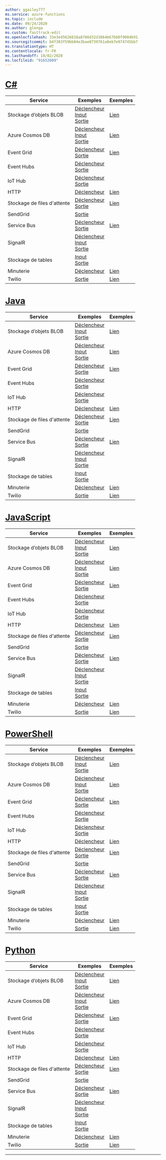 ```yaml
---
author: ggailey777
ms.service: azure-functions
ms.topic: include
ms.date: 09/24/2020
ms.author: glenga
ms.custom: fasttrack-edit
ms.openlocfilehash: 33e3e45626818a8786d32d3864b67bb0f9004b91
ms.sourcegitcommit: b4f303f59bb04e3bae0739761a0eb7e974745bb7
ms.translationtype: HT
ms.contentlocale: fr-FR
ms.lasthandoff: 10/02/2020
ms.locfileid: "91652609"
---
```

# <a name="c"></a>[C#](#tab/csharp)

| Service | Exemples | Exemples |
| ---- | ----- | ------ | 
| Stockage d’objets BLOB | [Déclencheur](../articles/azure-functions/functions-bindings-storage-blob-trigger.md?tabs=csharp#example)<br/>[Input](../articles/azure-functions/functions-bindings-storage-blob-input.md?tabs=csharp#example)<br/>[Sortie](../articles/azure-functions/functions-bindings-storage-blob-output.md?tabs=csharp#example) | [Lien](https://www.serverlesslibrary.net/?technology=Blob%20Storage&language=C%23) |
| Azure Cosmos DB |[Déclencheur](../articles/azure-functions/functions-bindings-cosmosdb-v2-trigger.md?tabs=csharp#example)<br/>[Input](../articles/azure-functions/functions-bindings-cosmosdb-v2-input.md?tabs=csharp#example)<br/>[Sortie](../articles/azure-functions/functions-bindings-cosmosdb-v2-output.md?tabs=csharp#example) | [Lien](https://www.serverlesslibrary.net/?technology=Cosmos%2CCosmos%20DB&language=C%23) |
| Event Grid |[Déclencheur](../articles/azure-functions/functions-bindings-event-grid-trigger.md?tabs=csharp#example)<br/>[Sortie](../articles/azure-functions/functions-bindings-event-grid-output.md?tabs=csharp#example) | [Lien](https://www.serverlesslibrary.net/?technology=Event%20Grid&language=C%23) |
| Event Hubs |[Déclencheur](../articles/azure-functions/functions-bindings-event-hubs-trigger.md?tabs=csharp#example)<br/>[Sortie](../articles/azure-functions/functions-bindings-event-hubs-output.md?tabs=csharp#example) | |
| IoT Hub |[Déclencheur](../articles/azure-functions/functions-bindings-event-iot-trigger.md?tabs=csharp#example)<br/>[Sortie](../articles/azure-functions/functions-bindings-event-iot-output.md?tabs=csharp#example) | |
| HTTP |[Déclencheur](../articles/azure-functions/functions-bindings-http-webhook-trigger.md?tabs=csharp#example) | [Lien](https://www.serverlesslibrary.net/?language=C%23&filtertext=http) |
| Stockage de files d'attente | [Déclencheur](../articles/azure-functions/functions-bindings-storage-queue-trigger.md?tabs=csharp#example)<br/>[Sortie](../articles/azure-functions/functions-bindings-storage-queue-output.md?tabs=csharp#example) | [Lien](https://www.serverlesslibrary.net/?technology=Storage%20Queue&language=C%23) |
| SendGrid | [Sortie](../articles/azure-functions/functions-bindings-sendgrid.md?tabs=csharp#example) | |
| Service Bus |[Déclencheur](../articles/azure-functions/functions-bindings-service-bus-trigger.md?tabs=csharp#example)<br/>[Sortie](../articles/azure-functions/functions-bindings-service-bus-output.md?tabs=csharp#example) | [Lien](https://www.serverlesslibrary.net/?technology=Service%20Bus%20Queue&language=C%23) |
| SignalR| [Déclencheur](../articles/azure-functions/functions-bindings-signalr-service-trigger.md?tabs=csharp#example)<br/>[Input](../articles/azure-functions/functions-bindings-signalr-service-input.md?tabs=csharp#example)<br/>[Sortie](../articles/azure-functions/functions-bindings-signalr-service-output.md?tabs=csharp) | |
| Stockage de tables| [Input](../articles/azure-functions/functions-bindings-storage-table.md?tabs=csharp#input)<br/>[Sortie](../articles/azure-functions/functions-bindings-storage-table.md?tabs=csharp#output) | |
| Minuterie | [Déclencheur](../articles/azure-functions/functions-bindings-timer.md?tabs=csharp#example) | [Lien](https://www.serverlesslibrary.net/?language=C%23&filtertext=timer) |
| Twilio | [Sortie](../articles/azure-functions/functions-bindings-twilio.md?tabs=csharp#example---functions-2x-and-higher) | [Lien](https://www.serverlesslibrary.net/?language=C%23&filtertext=twilio) |

# <a name="java"></a>[Java](#tab/java)

| Service | Exemples | Exemples |
| ---- | ----- | ------ | 
| Stockage d’objets BLOB | [Déclencheur](../articles/azure-functions/functions-bindings-storage-blob-trigger.md?tabs=java#example)<br/>[Input](../articles/azure-functions/functions-bindings-storage-blob-input.md?tabs=java#example)<br/>[Sortie](../articles/azure-functions/functions-bindings-storage-blob-output.md?tabs=java#example) | [Lien](https://www.serverlesslibrary.net/?technology=Blob%20Storage&language=Java) |
| Azure Cosmos DB |[Déclencheur](../articles/azure-functions/functions-bindings-cosmosdb-v2-trigger.md?tabs=java#example)<br/>[Input](../articles/azure-functions/functions-bindings-cosmosdb-v2-input.md?tabs=java#example)<br/>[Sortie](../articles/azure-functions/functions-bindings-cosmosdb-v2-output.md?tabs=java#example) | [Lien](https://www.serverlesslibrary.net/?technology=Cosmos%2CCosmos%20DB&language=Java) |
| Event Grid |[Déclencheur](../articles/azure-functions/functions-bindings-event-grid-trigger.md?tabs=java#example)<br/>[Sortie](../articles/azure-functions/functions-bindings-event-grid-output.md?tabs=java#example) | [Lien](https://www.serverlesslibrary.net/?technology=Event%20Grid&language=Java) |
| Event Hubs |[Déclencheur](../articles/azure-functions/functions-bindings-event-hubs-trigger.md?tabs=java#example)<br/>[Sortie](../articles/azure-functions/functions-bindings-event-hubs-output.md?tabs=java#example) | |
| IoT Hub |[Déclencheur](../articles/azure-functions/functions-bindings-event-iot-trigger.md?tabs=java#example)<br/>[Sortie](../articles/azure-functions/functions-bindings-event-iot-output.md?tabs=java#example) | |
| HTTP |[Déclencheur](../articles/azure-functions/functions-bindings-http-webhook-trigger.md?tabs=java#example) | [Lien](https://www.serverlesslibrary.net/?language=Java&filtertext=http) |
| Stockage de files d'attente | [Déclencheur](../articles/azure-functions/functions-bindings-storage-queue-trigger.md?tabs=java#example)<br/>[Sortie](../articles/azure-functions/functions-bindings-storage-queue-output.md?tabs=java#example) | [Lien](https://www.serverlesslibrary.net/?technology=Storage%20Queue&language=Java) |
| SendGrid | [Sortie](../articles/azure-functions/functions-bindings-sendgrid.md?tabs=java#example) | |
| Service Bus |[Déclencheur](../articles/azure-functions/functions-bindings-service-bus-trigger.md?tabs=java#example)<br/>[Sortie](../articles/azure-functions/functions-bindings-service-bus-output.md?tabs=java#example) | [Lien](https://www.serverlesslibrary.net/?technology=Service%20Bus%20Queue&language=Java) |
| SignalR| [Déclencheur](../articles/azure-functions/functions-bindings-signalr-service-trigger.md?tabs=java#example)<br/>[Input](../articles/azure-functions/functions-bindings-signalr-service-input.md?tabs=java#example)<br/>[Sortie](../articles/azure-functions/functions-bindings-signalr-service-output.md?tabs=java) | |
| Stockage de tables| [Input](../articles/azure-functions/functions-bindings-storage-table.md?tabs=java#input)<br/>[Sortie](../articles/azure-functions/functions-bindings-storage-table.md?tabs=java#output) | |
| Minuterie | [Déclencheur](../articles/azure-functions/functions-bindings-timer.md?tabs=java#example) | [Lien](https://www.serverlesslibrary.net/?language=Java&filtertext=timer) |
| Twilio | [Sortie](../articles/azure-functions/functions-bindings-twilio.md?tabs=java#example---functions-2x-and-higher) | [Lien](https://www.serverlesslibrary.net/?language=Java&filtertext=twilio) |

# <a name="javascript"></a>[JavaScript](#tab/javascript)

| Service | Exemples | Exemples |
| ---- | ----- | ------ | 
| Stockage d’objets BLOB | [Déclencheur](../articles/azure-functions/functions-bindings-storage-blob-trigger.md?tabs=javascript#example)<br/>[Input](../articles/azure-functions/functions-bindings-storage-blob-input.md?tabs=javascript#example)<br/>[Sortie](../articles/azure-functions/functions-bindings-storage-blob-output.md?tabs=javascript#example) | [Lien](https://www.serverlesslibrary.net/?technology=Blob%20Storage&language=JavaScript) |
| Azure Cosmos DB |[Déclencheur](../articles/azure-functions/functions-bindings-cosmosdb-v2-trigger.md?tabs=javascript#example)<br/>[Input](../articles/azure-functions/functions-bindings-cosmosdb-v2-input.md?tabs=javascript#example)<br/>[Sortie](../articles/azure-functions/functions-bindings-cosmosdb-v2-output.md?tabs=javascript#example) | [Lien](https://www.serverlesslibrary.net/?technology=Cosmos%2CCosmos%20DB&language=JavaScript) |
| Event Grid |[Déclencheur](../articles/azure-functions/functions-bindings-event-grid-trigger.md?tabs=javascript#example)<br/>[Sortie](../articles/azure-functions/functions-bindings-event-grid-output.md?tabs=javascript#example) | [Lien](https://www.serverlesslibrary.net/?technology=Event%20Grid&language=JavaScript) |
| Event Hubs |[Déclencheur](../articles/azure-functions/functions-bindings-event-hubs-trigger.md?tabs=javascript#example)<br/>[Sortie](../articles/azure-functions/functions-bindings-event-hubs-output.md?tabs=javascript#example) | |
| IoT Hub |[Déclencheur](../articles/azure-functions/functions-bindings-event-iot-trigger.md?tabs=javascript#example)<br/>[Sortie](../articles/azure-functions/functions-bindings-event-iot-output.md?tabs=javascript#example) | |
| HTTP |[Déclencheur](../articles/azure-functions/functions-bindings-http-webhook-trigger.md?tabs=javascript#example) | [Lien](https://www.serverlesslibrary.net/?language=JavaScript&filtertext=http) |
| Stockage de files d'attente | [Déclencheur](../articles/azure-functions/functions-bindings-storage-queue-trigger.md?tabs=javascript#example)<br/>[Sortie](../articles/azure-functions/functions-bindings-storage-queue-output.md?tabs=javascript#example) | [Lien](https://www.serverlesslibrary.net/?technology=Storage%20Queue&language=JavaScript) |
| SendGrid | [Sortie](../articles/azure-functions/functions-bindings-sendgrid.md?tabs=javascript#example) | |
| Service Bus |[Déclencheur](../articles/azure-functions/functions-bindings-service-bus-trigger.md?tabs=javascript#example)<br/>[Sortie](../articles/azure-functions/functions-bindings-service-bus-output.md?tabs=javascript#example) | [Lien](https://www.serverlesslibrary.net/?technology=Service%20Bus%20Queue&language=JavaScript) |
| SignalR| [Déclencheur](../articles/azure-functions/functions-bindings-signalr-service-trigger.md?tabs=javascript#example)<br/>[Input](../articles/azure-functions/functions-bindings-signalr-service-input.md?tabs=javascript#example)<br/>[Sortie](../articles/azure-functions/functions-bindings-signalr-service-output.md?tabs=javascript) | |
| Stockage de tables| [Input](../articles/azure-functions/functions-bindings-storage-table.md?tabs=javascript#input)<br/>[Sortie](../articles/azure-functions/functions-bindings-storage-table.md?tabs=javascript#output) | |
| Minuterie | [Déclencheur](../articles/azure-functions/functions-bindings-timer.md?tabs=javascript#example) | [Lien](https://www.serverlesslibrary.net/?language=JavaScript&filtertext=timer) |
| Twilio | [Sortie](../articles/azure-functions/functions-bindings-twilio.md?tabs=javascript#example---functions-2x-and-higher) | [Lien](https://www.serverlesslibrary.net/?language=JavaScript&filtertext=twilio) |

# <a name="powershell"></a>[PowerShell](#tab/powershell)

| Service | Exemples | Exemples |
| ---- | ----- | ------ | 
| Stockage d’objets BLOB | [Déclencheur](../articles/azure-functions/functions-bindings-storage-blob-trigger.md?tabs=powershell#example)<br/>[Input](../articles/azure-functions/functions-bindings-storage-blob-input.md?tabs=powershell#example)<br/>[Sortie](../articles/azure-functions/functions-bindings-storage-blob-output.md?tabs=powershell#example) | [Lien](https://www.serverlesslibrary.net/?technology=Blob%20Storage&language=PowerShell) |
| Azure Cosmos DB |[Déclencheur](../articles/azure-functions/functions-bindings-cosmosdb-v2-trigger.md?tabs=powershell#example)<br/>[Input](../articles/azure-functions/functions-bindings-cosmosdb-v2-input.md?tabs=powershell#example)<br/>[Sortie](../articles/azure-functions/functions-bindings-cosmosdb-v2-output.md?tabs=powershell#example) | [Lien](https://www.serverlesslibrary.net/?technology=Cosmos%2CCosmos%20DB&language=PowerShell) |
| Event Grid |[Déclencheur](../articles/azure-functions/functions-bindings-event-grid-trigger.md?tabs=powershell#example)<br/>[Sortie](../articles/azure-functions/functions-bindings-event-grid-output.md?tabs=powershell#example) | [Lien](https://www.serverlesslibrary.net/?technology=Event%20Grid&language=PowerShell) |
| Event Hubs |[Déclencheur](../articles/azure-functions/functions-bindings-event-hubs-trigger.md?tabs=powershell#example)<br/>[Sortie](../articles/azure-functions/functions-bindings-event-hubs-output.md?tabs=powershell#example) | |
| IoT Hub |[Déclencheur](../articles/azure-functions/functions-bindings-event-iot-trigger.md?tabs=powershell#example)<br/>[Sortie](../articles/azure-functions/functions-bindings-event-iot-output.md?tabs=powershell#example) | |
| HTTP |[Déclencheur](../articles/azure-functions/functions-bindings-http-webhook-trigger.md?tabs=powershell#example) | [Lien](https://www.serverlesslibrary.net/?language=PowerShell&filtertext=http) |
| Stockage de files d'attente | [Déclencheur](../articles/azure-functions/functions-bindings-storage-queue-trigger.md?tabs=powershell#example)<br/>[Sortie](../articles/azure-functions/functions-bindings-storage-queue-output.md?tabs=powershell#example) | [Lien](https://www.serverlesslibrary.net/?technology=Storage%20Queue&language=PowerShell) |
| SendGrid | [Sortie](../articles/azure-functions/functions-bindings-sendgrid.md?tabs=powershell#example) | |
| Service Bus |[Déclencheur](../articles/azure-functions/functions-bindings-service-bus-trigger.md?tabs=powershell#example)<br/>[Sortie](../articles/azure-functions/functions-bindings-service-bus-output.md?tabs=powershell#example) | [Lien](https://www.serverlesslibrary.net/?technology=Service%20Bus%20Queue&language=PowerShell) |
| SignalR| [Déclencheur](../articles/azure-functions/functions-bindings-signalr-service-trigger.md?tabs=powershell#example)<br/>[Input](../articles/azure-functions/functions-bindings-signalr-service-input.md?tabs=powershell#example)<br/>[Sortie](../articles/azure-functions/functions-bindings-signalr-service-output.md?tabs=powershell) | |
| Stockage de tables| [Input](../articles/azure-functions/functions-bindings-storage-table.md?tabs=powershell#input)<br/>[Sortie](../articles/azure-functions/functions-bindings-storage-table.md?tabs=powershell#output) | |
| Minuterie | [Déclencheur](../articles/azure-functions/functions-bindings-timer.md?tabs=powershell#example) | [Lien](https://www.serverlesslibrary.net/?language=PowerShell&filtertext=timer) |
| Twilio | [Sortie](../articles/azure-functions/functions-bindings-twilio.md?tabs=powershell#example---functions-2x-and-higher) | [Lien](https://www.serverlesslibrary.net/?language=PowerShell&filtertext=twilio) |

# <a name="python"></a>[Python](#tab/python)

| Service | Exemples | Exemples |
| ---- | ----- | ------ | 
| Stockage d’objets BLOB | [Déclencheur](../articles/azure-functions/functions-bindings-storage-blob-trigger.md?tabs=python#example)<br/>[Input](../articles/azure-functions/functions-bindings-storage-blob-input.md?tabs=python#example)<br/>[Sortie](../articles/azure-functions/functions-bindings-storage-blob-output.md?tabs=python#example) | [Lien](https://www.serverlesslibrary.net/?technology=Blob%20Storage&language=Python) |
| Azure Cosmos DB |[Déclencheur](../articles/azure-functions/functions-bindings-cosmosdb-v2-trigger.md?tabs=python#example)<br/>[Input](../articles/azure-functions/functions-bindings-cosmosdb-v2-input.md?tabs=python#example)<br/>[Sortie](../articles/azure-functions/functions-bindings-cosmosdb-v2-output.md?tabs=python#example) | [Lien](https://www.serverlesslibrary.net/?technology=Cosmos%2CCosmos%20DB&language=Python) |
| Event Grid |[Déclencheur](../articles/azure-functions/functions-bindings-event-grid-trigger.md?tabs=python#example)<br/>[Sortie](../articles/azure-functions/functions-bindings-event-grid-output.md?tabs=python#example) | [Lien](https://www.serverlesslibrary.net/?technology=Event%20Grid&language=Python) |
| Event Hubs |[Déclencheur](../articles/azure-functions/functions-bindings-event-hubs-trigger.md?tabs=python#example)<br/>[Sortie](../articles/azure-functions/functions-bindings-event-hubs-output.md?tabs=python#example) | |
| IoT Hub |[Déclencheur](../articles/azure-functions/functions-bindings-event-iot-trigger.md?tabs=python#example)<br/>[Sortie](../articles/azure-functions/functions-bindings-event-iot-output.md?tabs=python#example) | |
| HTTP |[Déclencheur](../articles/azure-functions/functions-bindings-http-webhook-trigger.md?tabs=python#example) | [Lien](https://www.serverlesslibrary.net/?language=Python&filtertext=http) |
| Stockage de files d'attente | [Déclencheur](../articles/azure-functions/functions-bindings-storage-queue-trigger.md?tabs=python#example)<br/>[Sortie](../articles/azure-functions/functions-bindings-storage-queue-output.md?tabs=python#example) | [Lien](https://www.serverlesslibrary.net/?technology=Storage%20Queue&language=Python) |
| SendGrid | [Sortie](../articles/azure-functions/functions-bindings-sendgrid.md?tabs=python#example) | |
| Service Bus |[Déclencheur](../articles/azure-functions/functions-bindings-service-bus-trigger.md?tabs=python#example)<br/>[Sortie](../articles/azure-functions/functions-bindings-service-bus-output.md?tabs=python#example) | [Lien](https://www.serverlesslibrary.net/?technology=Service%20Bus%20Queue&language=Python) |
| SignalR| [Déclencheur](../articles/azure-functions/functions-bindings-signalr-service-trigger.md?tabs=python#example)<br/>[Input](../articles/azure-functions/functions-bindings-signalr-service-input.md?tabs=python#example)<br/>[Sortie](../articles/azure-functions/functions-bindings-signalr-service-output.md?tabs=python) | |
| Stockage de tables| [Input](../articles/azure-functions/functions-bindings-storage-table.md?tabs=python#input)<br/>[Sortie](../articles/azure-functions/functions-bindings-storage-table.md?tabs=python#output) | |
| Minuterie | [Déclencheur](../articles/azure-functions/functions-bindings-timer.md?tabs=python#example) | [Lien](https://www.serverlesslibrary.net/?language=Python&filtertext=timer) |
| Twilio | [Sortie](../articles/azure-functions/functions-bindings-twilio.md?tabs=python#example---functions-2x-and-higher) | [Lien](https://www.serverlesslibrary.net/?language=Python&filtertext=twilio) |

---

